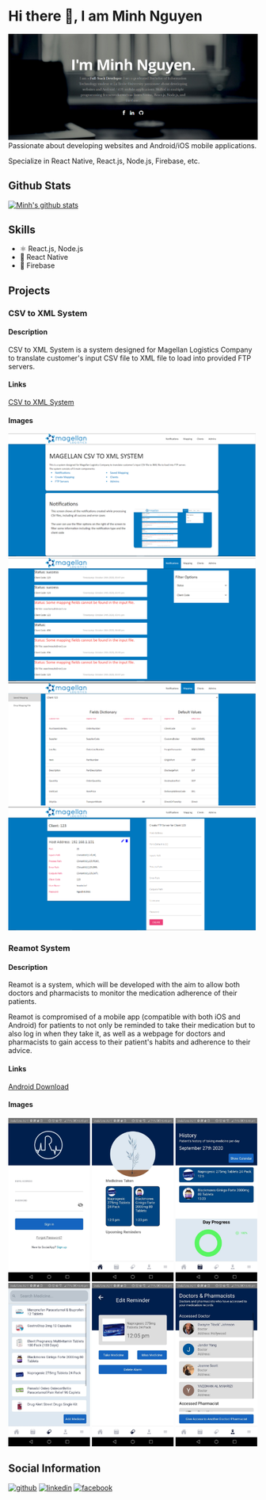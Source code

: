 # Hi there 👋, I am Minh Nguyen
![Minh's Banner](https://github.com/PhuocHoangMinhNguyen/PhuocHoangMinhNguyen/blob/main/banner.PNG)
Passionate about developing websites and Android/iOS mobile applications.

Specialize in React Native, React.js, Node.js, Firebase, etc.

## Github Stats
[![Minh's github stats](https://github-readme-stats.vercel.app/api?username=PhuocHoangMinhNguyen)](https://github.com/anuraghazra/github-readme-stats)

## Skills
* ⚛ React.js, Node.js
* 📱 React Native 
* 📄 Firebase

## Projects
### CSV to XML System
#### Description
CSV to XML System is a system designed for Magellan Logistics Company to translate customer's input CSV file to XML file to load into provided FTP servers.
#### Links
[CSV to XML System](https://csv-to-xml-ee901.web.app/)
#### Images
<img src="https://github.com/PhuocHoangMinhNguyen/PhuocHoangMinhNguyen/blob/main/CSVtoXML/Home.PNG" width="500" /> <img src="https://github.com/PhuocHoangMinhNguyen/PhuocHoangMinhNguyen/blob/main/CSVtoXML/Notifications.PNG" width="500" /> <img src="https://github.com/PhuocHoangMinhNguyen/PhuocHoangMinhNguyen/blob/main/CSVtoXML/SavedMapping.PNG" width="500" /> <img src="https://github.com/PhuocHoangMinhNguyen/PhuocHoangMinhNguyen/blob/main/CSVtoXML/FTPServers.PNG" width="500" />
### Reamot System
#### Description
Reamot is a system, which will be developed with the aim to allow both doctors and pharmacists to monitor the medication adherence of their patients.

Reamot is compromised of a mobile app (compatible with both iOS and Android) for patients to not only be reminded to take their medication but to also log in when they take it, as well as a webpage for doctors and pharmacists to gain access to their patient's habits and adherence to their advice.
#### Links
[Android Download](https://play.google.com/store/apps/details?id=com.reamotreactnative)
#### Images
<img src="https://github.com/PhuocHoangMinhNguyen/PhuocHoangMinhNguyen/blob/main/Reamot/Login.jpg" width="165" /> <img src="https://github.com/PhuocHoangMinhNguyen/PhuocHoangMinhNguyen/blob/main/Reamot/Home.jpg" width="165" /> <img src="https://github.com/PhuocHoangMinhNguyen/PhuocHoangMinhNguyen/blob/main/Reamot/History.jpg" width="165" /> <img src="https://github.com/PhuocHoangMinhNguyen/PhuocHoangMinhNguyen/blob/main/Reamot/Medicine.jpg" width="165" /> <img src="https://github.com/PhuocHoangMinhNguyen/PhuocHoangMinhNguyen/blob/main/Reamot/Detail.jpg" width="165" /> <img src="https://github.com/PhuocHoangMinhNguyen/PhuocHoangMinhNguyen/blob/main/Reamot/Doctor.jpg" width="165" />

## Social Information
[<img src='https://cdn.jsdelivr.net/npm/simple-icons@3.0.1/icons/github.svg' alt='github' height='40'>](https://github.com/PhuocHoangMinhNguyen)  [<img src='https://cdn.jsdelivr.net/npm/simple-icons@3.0.1/icons/linkedin.svg' alt='linkedin' height='40'>](https://www.linkedin.com/in/phuoc-hoang-minh-nguyen/)  [<img src='https://cdn.jsdelivr.net/npm/simple-icons@3.0.1/icons/facebook.svg' alt='facebook' height='40'>](https://www.facebook.com/NguyenPhuocHoangMinh)  


